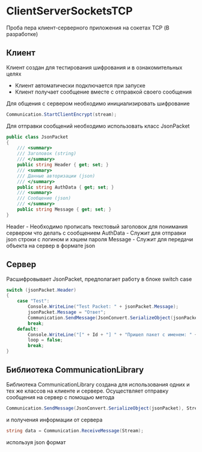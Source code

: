 # ClientServerSocketsTCP

Проба пера клиент-серверного приложения на сокетах TCP (В разработке)

## Клиент
Клиент создан для тестирования шифрования и в ознакомительных целях

- Клиент автоматически подключается при запуске
- Клиент получает сообщение вместе с отправкой своего сообщения

Для общения с сервером необходимо инициализировать шифрование
```c#
Communication.StartClientEncrypt(stream);
```
Для отправки сообщений необходимо использовать класс JsonPacket
```c#
public class JsonPacket
{
    /// <summary>
    /// Заголовок (string)
    /// </summary>
    public string Header { get; set; }
    /// <summary>
    /// Данные авторизации (json)
    /// </summary>
    public string AuthData { get; set; }
    /// <summary>
    /// Сообщение (json)
    /// </summary>
    public string Message { get; set; }
}
```
Header - Необходимо прописать текстовый заголовок для понимания сервером что делать с сообщением
AuthData - Служит для отправки json строки с логином и хэшем пароля
Message - Служит для передачи объекта на сервер в формате json

## Сервер
Расшифровывает JsonPacket, предполагает работу в блоке switch case
```c#
switch (jsonPacket.Header)
{
    case "Test":
        Console.WriteLine("Test Packet: " + jsonPacket.Message);
        jsonPacket.Message = "Ответ";
        Communication.SendMessage(JsonConvert.SerializeObject(jsonPacket), Stream);
        break;                                        
    default:
        Console.WriteLine("[" + Id + "] " + "Пришел пакет с именем: " + jsonPacket.Header + " такой пакет не был распознан");
        loop = false;
        break;
}
```
## Библиотека CommunicationLibrary
Библиотека CommunicationLibrary создана для использования одних и тех же классов на клиенте и сервере. Осуществляет отправку сообщения на сервер с помощью метода
```c#
Communication.SendMessage(JsonConvert.SerializeObject(jsonPacket), Stream);
```
и получения информации от сервера
```c#
string data = Communication.ReceiveMessage(Stream);
```
используя json формат
